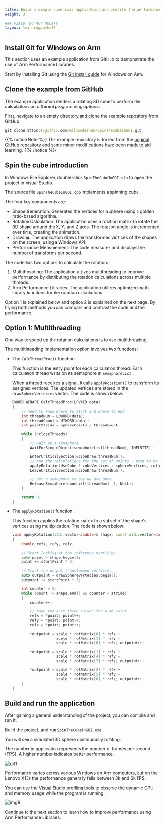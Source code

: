 ```yaml
---
title: Build a simple numerical application and profile the performance
weight: 3

### FIXED, DO NOT MODIFY
layout: learningpathall
---
```


## Install Git for Windows on Arm

This section uses an example application from GitHub to demonstrate the use of Arm Performance Libraries.

Start by installing Git using the [Git install guide](/install-guides/git-woa/) for Windows on Arm.

## Clone the example from GitHub

The example application renders a rotating 3D cube to perform the calculations on different programming options.

First, navigate to an empty directory and clone the example repository from GitHub:

```cmd
git clone https://github.com/odincodeshen/SpinTheCubeInGDI.git
```

{{% notice Note %}}
The example repository is forked from the [original GitHub repository](https://github.com/marcpems/SpinTheCubeInGDI) and some minor modifications have been made to aid learning.
{{% /notice %}}

## Spin the cube introduction

In Windows File Explorer, double-click `SpinTheCubeInGDI.sln` to open the project in Visual Studio.

The source file `SpinTheCubeInGDI.cpp` implements a spinning cube.

The four key components are:
 - Shape Generation: Generates the vertices for a sphere using a golden ratio-based algorithm.
 - Rotation Calculation: 
   The application uses a rotation matrix to rotate the 3D shape around the X, Y, and Z axes. The rotation angle is incremented over time, creating the animation. 
 - Drawing: The application draws the transformed vertices of the shapes on the screen, using a Windows API.
 - Performance Measurement: The code measures and displays the number of transforms per second.

The code has two options to calculate the rotation:

  1. Multithreading: The application utilizes multithreading to improve performance by distributing the rotation calculations across multiple threads.
  2. Arm Performance Libraries: The application utilizes optimized math library functions for the rotation calculations. 

Option 1 is explained below and option 2 is explained on the next page. By trying both methods you can compare and contrast the code and the performance. 

## Option 1: Multithreading

One way to speed up the rotation calculations is to use multithreading.

The multithreading implementation option involves two functions:

 - The `CalcThreadProc()` function
    
    This function is the entry point for each calculation thread.  Each calculation thread waits on its semaphore in `semaphoreList`.
   
    When a thread receives a signal, it calls `applyRotation()` to transform its assigned vertices. The updated vertices are stored in the `drawSphereVertecies` vector. The code is shown below:
   
    ```c++
    DWORD WINAPI CalcThreadProc(LPVOID data)
    {
        // need to know where to start and where to end
        int threadNum = LOWORD(data);
        int threadCount = HIWORD(data);
        int pointStride = spherePoints / threadCount;

        while (!closeThreads)
        {
            // wait on a semaphore
            WaitForSingleObject(semaphoreList[threadNum], INFINITE);

            EnterCriticalSection(&cubeDraw[threadNum]);
            // run the calculations for the set of points - need to be global
            applyRotation(UseCube ? cubeVertices : sphereVertices, rotationInX, threadNum * pointStride, pointStride);
            LeaveCriticalSection(&cubeDraw[threadNum]);

            // set a semaphore to say we are done
            ReleaseSemaphore(doneList[threadNum], 1, NULL);
        }

        return 0;
    }
    ```

 - The `applyRotation()` function:

    This function applies the rotation matrix to a subset of the shape's vertices using multiplication. The code is shown below:

    ```c++
    void applyRotation(std::vector<double>& shape, const std::vector<double>& rotMatrix, int startPoint, int stride)
    {
        double refx, refy, refz;

        // Start looking at the reference verticies 
        auto point = shape.begin();
        point += startPoint * 3;

        // Start the output transformed verticies 
        auto outpoint = drawSphereVertecies.begin();
        outpoint += startPoint * 3;

        int counter = 0;
        while (point != shape.end() && counter < stride)
        {
            counter++;

            // take the next three values for a 3d point
            refx = *point; point++;
            refy = *point; point++;
            refz = *point; point++;

            *outpoint = scale * rotMatrix[0] * refx + 
                        scale * rotMatrix[3] * refy + 
                        scale * rotMatrix[6] * refz; outpoint++;

            *outpoint = scale * rotMatrix[1] * refx + 
                        scale * rotMatrix[4] * refy + 
                        scale * rotMatrix[7] * refz; outpoint++;

            *outpoint = scale * rotMatrix[2] * refx + 
                        scale * rotMatrix[5] * refy + 
                        scale * rotMatrix[8] * refz; outpoint++;
        }
    }
    ```


## Build and run the application

After gaining a general understanding of the project, you can compile and run it. 

Build the project, and run `SpinTheCubeInGDI.exe`

You will see a simulated 3D sphere continuously rotating. 

The number in application represents the number of frames per second (FPS). A higher number indicates better performance.

 ![gif1](./figures/multithreading.gif)

Performance varies across various Windows on Arm computers, but on the Lenovo X13s the performance generally falls between 3k and 6k FPS.


You can use the [Visual Studio profiling tools](https://learn.microsoft.com/en-us/visualstudio/profiling/profiling-feature-tour?view=vs-2022) to observe the dynamic CPU and memory usage while the program is running.

 ![img8](./figures/mt_cpumem_usage1.png)

Continue to the next section to learn how to improve performance using Arm Performance Libraries.
